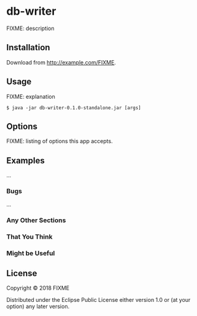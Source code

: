 # db-writer

FIXME: description

## Installation

Download from http://example.com/FIXME.

## Usage

FIXME: explanation

    $ java -jar db-writer-0.1.0-standalone.jar [args]

## Options

FIXME: listing of options this app accepts.

## Examples

...

### Bugs

...

### Any Other Sections
### That You Think
### Might be Useful

## License

Copyright © 2018 FIXME

Distributed under the Eclipse Public License either version 1.0 or (at
your option) any later version.
